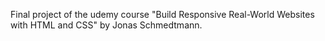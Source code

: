 Final project of the udemy course "Build Responsive Real-World Websites with HTML and CSS" by Jonas Schmedtmann.